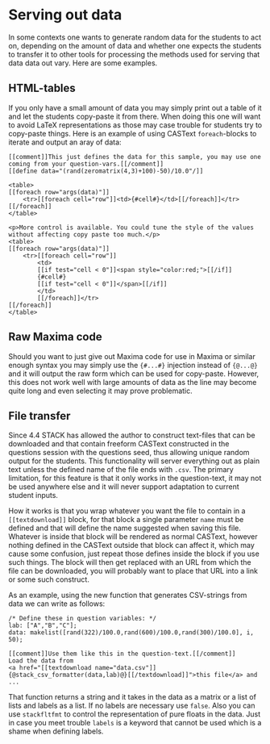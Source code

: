 # Serving out data

In some contexts one wants to generate random data for the students to act on, depending on the amount of data and whether one expects the students to transfer it to other tools for processing the methods used for serving that data data out vary. Here are some examples.

## HTML-tables

If you only have a small amount of data you may simply print out a table of it and let the students copy-paste it from there. When doing this one will want to avoid LaTeX representations as those may case trouble for students try to copy-paste things. Here is an example of using CASText `foreach`-blocks to iterate and output an aray of data:

```
[[comment]]This just defines the data for this sample, you may use one coming from your question-vars.[[/comment]]
[[define data="(rand(zeromatrix(4,3)+100)-50)/10.0"/]]

<table>
[[foreach row="args(data)"]]
	<tr>[[foreach cell="row"]]<td>{#cell#}</td>[[/foreach]]</tr>
[[/foreach]]
</table>

<p>More control is available. You could tune the style of the values without affecting copy paste too much.</p>
<table>
[[foreach row="args(data)"]]
	<tr>[[foreach cell="row"]]
		<td>
		[[if test="cell < 0"]]<span style="color:red;">[[/if]]
		{#cell#}
		[[if test="cell < 0"]]</span>[[/if]]
		</td>
		[[/foreach]]</tr>
[[/foreach]]
</table>
```

## Raw Maxima code

Should you want to just give out Maxima code for use in Maxima or similar enough syntax you may simply use the `{#...#}` injection instead of `{@...@}` and it will output the raw form which can be used for copy-paste. However, this does not work well with large amounts of data as the line may become quite long and even selecting it may prove problematic.

## File transfer

Since 4.4 STACK has allowed the author to construct text-files that can be downloaded and that contain freeform CASText constructed in the questions session with the questions seed, thus allowing unique random output for the students. This functionality will server everything out as plain text unless the defined name of the file ends with `.csv`. The primary limitation, for this feature is that it only works in the question-text, it may not be used anywhere else and it will never support adaptation to current student inputs.

How it works is that you wrap whatever you want the file to contain in a `[[textdownload]]` block, for that block a single parameter `name` must be defined and that will define the name suggested when saving this file. Whatever is inside that block will be rendered as normal CASText, however nothing defined in the CASText outside that block can affect it, which may cause some confusion, just repeat those defines inside the block if you use such things. The block will then get replaced with an URL from which the file can be downloaded, you will probably want to place that URL into a link or some such construct.

As an example, using the new function that generates CSV-strings from data we can write as follows:

```
/* Define these in question variables: */
lab: ["A","B","C"];
data: makelist([rand(322)/100.0,rand(600)/100.0,rand(300)/100.0], i, 50);
```

```
[[comment]]Use them like this in the question-text.[[/comment]]
Load the data from
<a href="[[textdownload name="data.csv"]]{@stack_csv_formatter(data,lab)@}[[/textdownload]]">this file</a> and ...
```
That function returns a string and it takes in the data as a matrix or a list of lists and labels as a list. If no labels are necessary use `false`. Also you can use `stackfltfmt` to control the representation of pure floats in the data. Just in case you meet trouble `labels` is a keyword that cannot be used which is a shame when defining labels.
